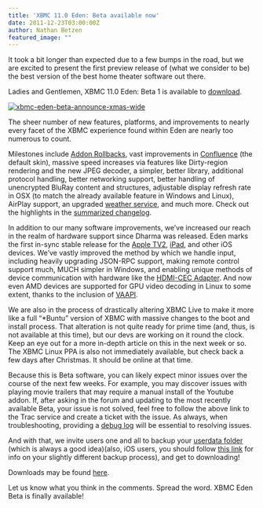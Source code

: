 ```yaml
---
title: 'XBMC 11.0 Eden: Beta available now'
date: 2011-12-23T03:00:00Z
author: Nathan Betzen
featured_image: ""
---
```

It took a bit longer than expected due to a few bumps in the road, but we are excited to present the first preview release of (what we consider to be) the best version of the best home theater software out there.

 Ladies and Gentlemen, XBMC 11.0 Eden: Beta 1 is available to [download](https://kodi.wiki/download/ "XBMC Eden Download").

 [![xbmc-eden-beta-announce-xmas-wide](/sites/default/files/uploads/xbmc-eden-beta-announce-xmas-wide.jpg "xbmc-eden-beta-announce-xmas-wide")](https://kodi.wiki/download/)

 The sheer number of new features, platforms, and improvements to nearly every facet of the XBMC experience found within Eden are nearly too numerous to count.

 Milestones include [Addon Rollbacks](https://kodi.wiki/natethomas/2011/10/20/xbmc-addon-rollbacks/ "XBMC Rollback Review"), vast improvements in [Confluence](https://kodi.wiki/natethomas/2011/10/07/xbmc-eden-skinning-changes/ "Confluence Update Review") (the default skin), massive speed increases via features like Dirty-region rendering and the new JPEG decoder, a simpler, better library, additional protocol handling, better networking support, better handling of unencrypted BluRay content and structures, adjustable display refresh rate in OSX (to match the already available feature in Windows and Linux), AirPlay support, an upgraded [weather service](https://www.wunderground.com/ "Thanks for your support, Weather Underground!"), and much more. Check out the highlights in the [summarized changelog](http://mirrors.xbmc.org/releases/11.0-Eden_beta1-changelog.txt).

 In addition to our many software improvements, we’ve increased our reach in the realm of hardware support since Dharma was released. Eden marks the first in-sync stable release for the [Apple TV2](https://www.amazon.com/gp/product/B001FA1NK0/ref=as_li_ss_tl?ie=UTF8&amp;tag=thfefi02-20&amp;linkCode=as2&amp;camp=1789&amp;creative=390957&amp;creativeASIN=B001FA1NK0 "Apple TV 2"), [iPad](https://www.apple.com/ipad/ "iPad"), and other iOS devices. We’ve vastly improved the method by which we handle input, including heavily upgrading JSON-RPC support, making remote control support much, MUCH simpler in Windows, and enabling unique methods of device communication with hardware like the [HDMI-CEC Adapter](https://www.pulse-eight.com/store/products/104-usb-hdmi-cec-adapter.aspx "USB CEC Adapter"). And now even AMD devices are supported for GPU video decoding in Linux to some extent, thanks to the inclusion of [VAAPI](https://en.wikipedia.org/wiki/Video_Acceleration_API "VAAPI Wiki Page").

 We are also in the process of drastically altering XBMC Live to make it more like a full “*Buntu” version of XBMC with massive changes to the boot and install process. That alteration is not quite ready for prime time (and, thus, is not available at this time), but our devs are working on it round the clock. Keep an eye out for a more in-depth article on this in the next week or so. The XBMC Linux PPA is also not immediately available, but check back a few days after Christmas. It should be online at that time.

 Because this is Beta software, you can likely expect minor issues over the course of the next few weeks. For example, you may discover issues with playing movie trailers that may require a manual install of the Youtube addon. If, after asking in the forum and updating to the most recently available Beta, your issue is not solved, feel free to follow the above link to the Trac service and create a ticket with the issue. As always, when troubleshooting, providing a [debug log](https://kodi.wiki/view/Log_file "Info about XBMC Debug Logs") will be essential to resolving issues.

 And with that, we invite users one and all to backup your [userdata folder](https://kodi.wiki/view/Userdata_folder "XBMC Userdata folder Wiki") (which is always a good idea)(also, iOS users, you should follow [this link](https://kodi.wiki/view/IOS_FAQ "Backing up XBMC for iOS") for info on your slightly different backup process), and get to downloading!

 Downloads may be found [here](https://kodi.wiki/download/ "XBMC Downloads").

 Let us know what you think in the comments. Spread the word. XBMC Eden Beta is finally available!

 